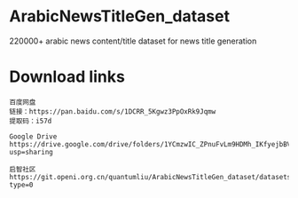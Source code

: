 # ArabicNewsTitleGen_dataset
220000+ arabic news content/title dataset for news title generation
# Download links
```
百度网盘
链接：https://pan.baidu.com/s/1DCRR_5Kgwz3PpOxRk9Jqmw 
提取码：i57d
```
```
Google Drive
https://drive.google.com/drive/folders/1YCmzwIC_ZPnuFvLm9HDMh_IKfyejbBVX?usp=sharing
```

```
启智社区
https://git.openi.org.cn/quantumliu/ArabicNewsTitleGen_dataset/datasets?type=0
```
